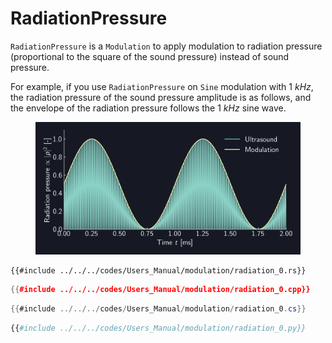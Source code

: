 # RadiationPressure

`RadiationPressure` is a `Modulation` to apply modulation to radiation pressure (proportional to the square of the sound pressure) instead of sound pressure.

For example, if you use `RadiationPressure` on `Sine` modulation with $\SI{1}{kHz}$, the radiation pressure of the sound pressure amplitude is as follows, and the envelope of the radiation pressure follows the $\SI{1}{kHz}$ sine wave.

<figure>
  <img src="../../fig/Users_Manual/sine_1k_mod_rad.png"/>
</figure>

```rust,edition2021
{{#include ../../../codes/Users_Manual/modulation/radiation_0.rs}}
```

```cpp
{{#include ../../../codes/Users_Manual/modulation/radiation_0.cpp}}
```

```cs
{{#include ../../../codes/Users_Manual/modulation/radiation_0.cs}}
```

```python
{{#include ../../../codes/Users_Manual/modulation/radiation_0.py}}
```
